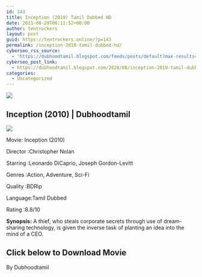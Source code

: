 ```yaml
---
id: 143
title: Inception (2010) Tamil Dubbed HD
date: 2021-08-29T06:11:52+00:00
author: tentrockers
layout: post
guid: https://tentrockers.online/?p=143
permalink: /inception-2010-tamil-dubbed-hd/
cyberseo_rss_source:
  - 'https://dubhoodtamil.blogspot.com/feeds/posts/default?max-results=150&start-index=151'
cyberseo_post_link:
  - https://dubhoodtamil.blogspot.com/2020/08/inception-2010-tamil-dubbed-hd.html
categories:
  - Uncategorized
---
```

<div class="media_block">
  <img src="https://1.bp.blogspot.com/-DWBHr7ExUDU/XyoxE7eHjgI/AAAAAAAAA-U/1T5r_1aDFo4oLnw-3kf9wDizIOR54qrXQCLcBGAsYHQ/s72-c/images%2B%252813%2529.jpeg" class="media_thumbnail" />
</div>

## <span>Inception (2010) | Dubhoodtamil</span>

<div class="separator">
  <a href="https://1.bp.blogspot.com/-DWBHr7ExUDU/XyoxE7eHjgI/AAAAAAAAA-U/1T5r_1aDFo4oLnw-3kf9wDizIOR54qrXQCLcBGAsYHQ/s554/images%2B%252813%2529.jpeg"><img border="0" data-original-height="554" data-original-width="554" src="https://1.bp.blogspot.com/-DWBHr7ExUDU/XyoxE7eHjgI/AAAAAAAAA-U/1T5r_1aDFo4oLnw-3kf9wDizIOR54qrXQCLcBGAsYHQ/s0/images%2B%252813%2529.jpeg" /></a>
</div>

Movie:	<span></span>Inception (2010)&nbsp;

Director	<span></span>:Christopher Nolan

Starring	<span></span>:Leonardo DiCaprio, Joseph Gordon-Levitt&nbsp;

Genres	<span></span>:Action, Adventure, Sci-Fi&nbsp;

Quality	<span></span>:BDRip&nbsp;

Language:Tamil Dubbed

Rating	<span></span>:8.8/10&nbsp;

**Synopsis:** A thief, who steals corporate secrets through use of dream-sharing technology, is given the inverse task of planting an idea into the mind of a CEO.

## <span><b>Click below to Download Movie</b></span>

By Dubhoodtamil